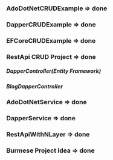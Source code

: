 ### AdoDotNetCRUDExample	=> done

### DapperCRUDExample		=> done

### EFCoreCRUDExample		=> done

### RestApi CRUD Project	=> done
##### DapperController(Entity Framework)
##### BlogDapperController

### AdoDotNetService		=> done
### DapperService			=> done

### RestApiWithNLayer		=> done
### Burmese Project Idea	=> done


